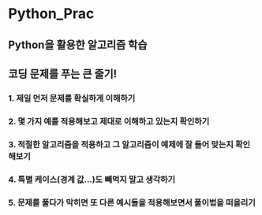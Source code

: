 # Python_Prac
Python을 활용한 알고리즘 학습
-------------------------
## 코딩 문제를 푸는 큰 줄기!
### 1. 제일 먼저 문제를 확실하게 이해하기
### 2. 몇 가지 예를 적용해보고 제대로 이해하고 있는지 확인하기
### 3. 적절한 알고리즘을 적용하고 그 알고리즘이 예제에 잘 들어 맞는지 확인해보기
### 4. 특별 케이스(경계 값...)도 빼먹지 말고 생각하기
### 5. 문제를 풀다가 막히면 또 다른 예시들을 적용해보면서 풀이법을 떠올리기
